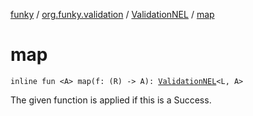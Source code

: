 [funky](../../index.md) / [org.funky.validation](../index.md) / [ValidationNEL](index.md) / [map](.)

# map

`inline fun <A> map(f: (R) -> A): `[`ValidationNEL`](index.md)`<L, A>`

The given function is applied if this is a Success.

